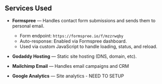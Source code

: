 ## Services Used

- **Formspree** — Handles contact form submissions and sends them to personal email.
  - Form endpoint: `https://formspree.io/f/mzzrwqby`
  - Auto-response: Enabled via Formspree dashboard.
  - Used via custom JavaScript to handle loading, status, and reload.

- **Godaddy Hosting** — Static site hosting (DNS, domain, etc).

- **Mailchimp Email** — Handles email campaigns and CRM

- **Google Analytics** — Site analytics - NEED TO SETUP